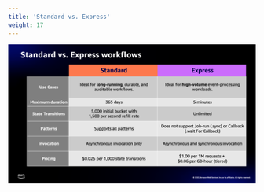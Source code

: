 ```yaml
---
title: 'Standard vs. Express'
weight: 17
---
```


![Standard vs. Express](/static/img/intro/intro-standard-express.png)

